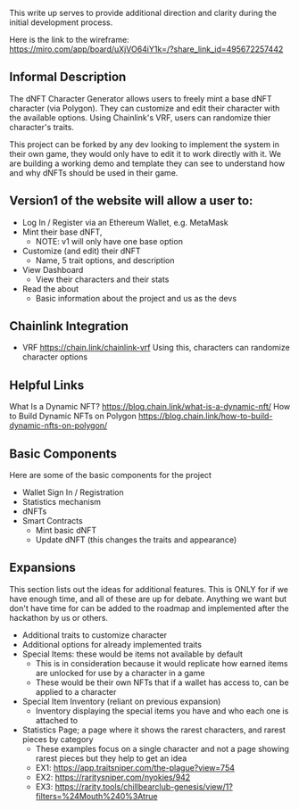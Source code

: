 This write up serves to provide additional direction and clarity during the initial development process. 

Here is the link to the wireframe: https://miro.com/app/board/uXjVO64iY1k=/?share_link_id=495672257442 

## Informal Description
The dNFT Character Generator allows users to freely mint a base dNFT character (via Polygon). They can customize and edit their character with the available options. Using Chainlink's VRF, users can randomize thier character's traits.

This project can be forked by any dev looking to implement the system in their own game, they would only have to edit it to work directly with it. We are building a working demo and template they can see to understand how and why dNFTs should be used in their game. 

## Version1 of the website will allow a user to:
- Log In / Register via an Ethereum Wallet, e.g. MetaMask
- Mint their base dNFT, 
    - NOTE: v1 will only have one base option
- Customize (and edit) their dNFT 
    - Name, 5 trait options, and description
- View Dashboard 
    - View their characters and their stats
- Read the about
    - Basic information about the project and us as the devs

## Chainlink Integration
- VRF https://chain.link/chainlink-vrf 
    Using this, characters can randomize character options


## Helpful Links 
What Is a Dynamic NFT? https://blog.chain.link/what-is-a-dynamic-nft/ 
How to Build Dynamic NFTs on Polygon https://blog.chain.link/how-to-build-dynamic-nfts-on-polygon/ 

## Basic Components
Here are some of the basic components for the project
- Wallet Sign In / Registration
- Statistics mechanism
- dNFTs
- Smart Contracts
    - Mint basic dNFT
    - Update dNFT (this changes the traits and appearance)


## Expansions
This section lists out the ideas for additional features. This is ONLY for if we have enough time, and all of these are up for debate. Anything we want but don't have time for can be added to the roadmap and implemented after the hackathon by us or others.
- Additional traits to customize character
- Additional options for already implemented traits
- Special Items: these would be items not available by default
    - This is in consideration because it would replicate how earned items are unlocked for use by a character in a game
    - These would be their own NFTs that if a wallet has access to, can be applied to a character
- Special Item Inventory (reliant on previous expansion)
    - Inventory displaying the special items you have and who each one is attached to
- Statistics Page; a page where it shows the rarest characters, and rarest pieces by category
    - These examples focus on a single character and not a page showing rarest pieces but they help to get an idea
    - EX1: https://app.traitsniper.com/the-plague?view=754 
    - EX2: https://raritysniper.com/nyokies/942 
    - EX3: https://rarity.tools/chillbearclub-genesis/view/1?filters=%24Mouth%240%3Atrue 